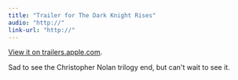 ```yaml
---
title: "Trailer for The Dark Knight Rises"
audio: "http://"
link-url: "http://"
---
```

<p><a href="http://trailers.apple.com/trailers/wb/thedarkknightrises/">View it on trailers.apple.com</a>.</p>
<p>Sad to see the Christopher Nolan trilogy end, but can't wait to see it.</p>
